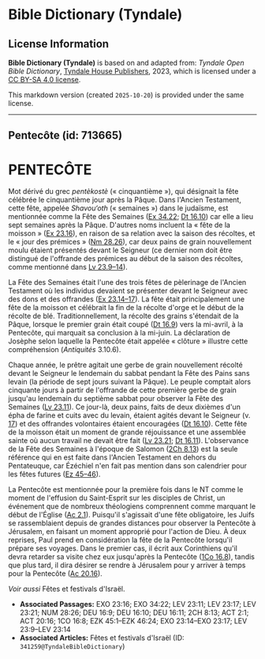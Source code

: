 # Bible Dictionary (Tyndale)

## License Information

**Bible Dictionary (Tyndale)** is based on and adapted from: _Tyndale Open Bible Dictionary_, [Tyndale House Publishers](https://tyndaleopenresources.com/), 2023, which is licensed under a [CC BY-SA 4.0 license](https://creativecommons.org/licenses/by-sa/4.0/legalcode.en).

This markdown version (created `2025-10-20`) is provided under the same license.



--------------------------------

## Pentecôte (id: 713665)

PENTECÔTE
=========

Mot dérivé du grec *pentèkostè* (« cinquantième »), qui désignait la fête célébrée le cinquantième jour après la Pâque. Dans l'Ancien Testament, cette fête, appelée *Shavou‘oth* (« semaines ») dans le judaïsme, est mentionnée comme la Fête des Semaines ([Ex 34\.22](https://ref.ly/Exod34:22); [Dt 16\.10](https://ref.ly/Deut16:10)) car elle a lieu sept semaines après la Pâque. D'autres noms incluent la « fête de la moisson » ([Ex 23\.16](https://ref.ly/Exod23:16)), en raison de sa relation avec la saison des récoltes, et le « jour des prémices » ([Nm 28\.26](https://ref.ly/Num28:26)), car deux pains de grain nouvellement moulu étaient présentés devant le Seigneur (ce dernier nom doit être distingué de l'offrande des prémices au début de la saison des récoltes, comme mentionné dans [Lv 23\.9–14](https://ref.ly/Lev23:9-Lev23:14)).

La Fête des Semaines était l'une des trois fêtes de pèlerinage de l'Ancien Testament où les individus devaient se présenter devant le Seigneur avec des dons et des offrandes ([Ex 23\.14–17](https://ref.ly/Exod23:14-Exod23:17)). La fête était principalement une fête de la moisson et célébrait la fin de la récolte d'orge et le début de la récolte de blé. Traditionnellement, la récolte des grains s'étendait de la Pâque, lorsque le premier grain était coupé ([Dt 16\.9](https://ref.ly/Deut16:9)) vers la mi\-avril, à la Pentecôte, qui marquait sa conclusion à la mi\-juin. La déclaration de Josèphe selon laquelle la Pentecôte était appelée « clôture » illustre cette compréhension (*Antiquités* 3\.10\.6\).

Chaque année, le prêtre agitait une gerbe de grain nouvellement récolté devant le Seigneur le lendemain du sabbat pendant la Fête des Pains sans levain (la période de sept jours suivant la Pâque). Le peuple comptait alors cinquante jours à partir de l'offrande de cette première gerbe de grain jusqu'au lendemain du septième sabbat pour observer la Fête des Semaines ([Lv 23\.11](https://ref.ly/Lev23:11)). Ce jour\-là, deux pains, faits de deux dixièmes d'un épha de farine et cuits avec du levain, étaient agités devant le Seigneur (v. [17](https://ref.ly/Lev23:17)) et des offrandes volontaires étaient encouragées ([Dt 16\.10](https://ref.ly/Deut16:10)). Cette fête de la moisson était un moment de grande réjouissance et une assemblée sainte où aucun travail ne devait être fait ([Lv 23\.21](https://ref.ly/Lev23:21); [Dt 16\.11](https://ref.ly/Deut16:11)). L'observance de la Fête des Semaines à l'époque de Salomon ([2Ch 8\.13](https://ref.ly/2Chr8:13)) est la seule référence qui en est faite dans l'Ancien Testament en dehors du Pentateuque, car Ézéchiel n'en fait pas mention dans son calendrier pour les fêtes futures ([Ez 45–46](https://ref.ly/Ezek45:1-Ezek46:24)).

La Pentecôte est mentionnée pour la première fois dans le NT comme le moment de l'effusion du Saint\-Esprit sur les disciples de Christ, un événement que de nombreux théologiens comprennent comme marquant le début de l'Église ([Ac 2\.1](https://ref.ly/Acts2:1)). Puisqu'il s'agissait d'une fête obligatoire, les Juifs se rassemblaient depuis de grandes distances pour observer la Pentecôte à Jérusalem, en faisant un moment approprié pour l'action de Dieu. À deux reprises, Paul prend en considération la fête de la Pentecôte lorsqu'il prépare ses voyages. Dans le premier cas, il écrit aux Corinthiens qu'il devra retarder sa visite chez eux jusqu'après la Pentecôte ([1Co 16\.8](https://ref.ly/1Cor16:8)), tandis que plus tard, il dira désirer se rendre à Jérusalem pour y arriver à temps pour la Pentecôte ([Ac 20\.16](https://ref.ly/Acts20:16)).

*Voir aussi* Fêtes et festivals d'Israël.

* **Associated Passages:** EXO 23:16; EXO 34:22; LEV 23:11; LEV 23:17; LEV 23:21; NUM 28:26; DEU 16:9; DEU 16:10; DEU 16:11; 2CH 8:13; ACT 2:1; ACT 20:16; 1CO 16:8; EZK 45:1–EZK 46:24; EXO 23:14–EXO 23:17; LEV 23:9–LEV 23:14
* **Associated Articles:** Fêtes et festivals d'Israël (ID: `341259@TyndaleBibleDictionary`)

